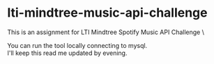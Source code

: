 # lti-mindtree-music-api-challenge
This is an assignment for LTI Mindtree
Spotify Music API Challenge \

You can run the tool locally connecting to mysql.  \
I'll keep this read me updated by evening.
